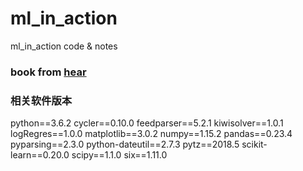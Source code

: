 # ml_in_action
ml_in_action code &amp; notes

### book from [hear](https://github.com/zhsama/cs-books/blob/master/Python/Python%20%E6%9C%BA%E5%99%A8%E5%AD%A6%E4%B9%A0/%E6%9C%BA%E5%99%A8%E5%AD%A6%E4%B9%A0%E5%AE%9E%E6%88%98.pdf)

### 相关软件版本
python==3.6.2
cycler==0.10.0
feedparser==5.2.1
kiwisolver==1.0.1
logRegres==1.0.0
matplotlib==3.0.2
numpy==1.15.2
pandas==0.23.4
pyparsing==2.3.0
python-dateutil==2.7.3
pytz==2018.5
scikit-learn==0.20.0
scipy==1.1.0
six==1.11.0
